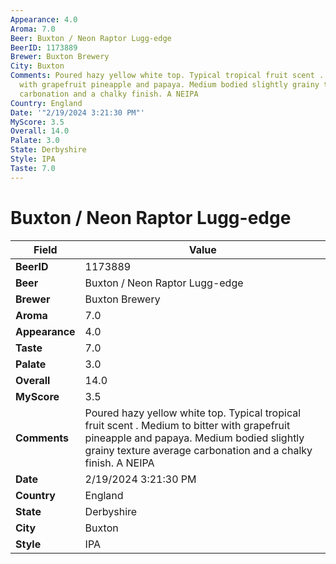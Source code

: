 ```yaml
---
Appearance: 4.0
Aroma: 7.0
Beer: Buxton / Neon Raptor Lugg-edge
BeerID: 1173889
Brewer: Buxton Brewery
City: Buxton
Comments: Poured hazy yellow white top. Typical tropical fruit scent . Medium to bitter
  with grapefruit pineapple and papaya. Medium bodied slightly grainy texture average
  carbonation and a chalky finish. A NEIPA
Country: England
Date: '"2/19/2024 3:21:30 PM"'
MyScore: 3.5
Overall: 14.0
Palate: 3.0
State: Derbyshire
Style: IPA
Taste: 7.0
---
```


# Buxton / Neon Raptor Lugg-edge

| Field         | Value |
|---------------|-------|
| **BeerID** | 1173889 |
| **Beer** | Buxton / Neon Raptor Lugg-edge |
| **Brewer** | Buxton Brewery |
| **Aroma** | 7.0 |
| **Appearance** | 4.0 |
| **Taste** | 7.0 |
| **Palate** | 3.0 |
| **Overall** | 14.0 |
| **MyScore** | 3.5 |
| **Comments** | Poured hazy yellow white top. Typical tropical fruit scent . Medium to bitter with grapefruit pineapple and papaya. Medium bodied slightly grainy texture average carbonation and a chalky finish. A NEIPA |
| **Date** | 2/19/2024 3:21:30 PM |
| **Country** | England |
| **State** | Derbyshire |
| **City** | Buxton |
| **Style** | IPA |
